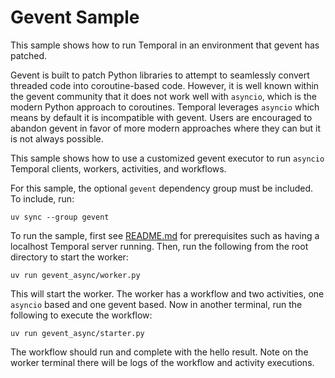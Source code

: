 # Gevent Sample

This sample shows how to run Temporal in an environment that gevent has patched.

Gevent is built to patch Python libraries to attempt to seamlessly convert threaded code into coroutine-based code.
However, it is well known within the gevent community that it does not work well with `asyncio`, which is the modern
Python approach to coroutines. Temporal leverages `asyncio` which means by default it is incompatible with gevent. Users
are encouraged to abandon gevent in favor of more modern approaches where they can but it is not always possible.

This sample shows how to use a customized gevent executor to run `asyncio` Temporal clients, workers, activities, and
workflows.

For this sample, the optional `gevent` dependency group must be included. To include, run:

    uv sync --group gevent

To run the sample, first see [README.md](../README.md) for prerequisites such as having a localhost Temporal server
running. Then, run the following from the root directory to start the worker:

    uv run gevent_async/worker.py

This will start the worker. The worker has a workflow and two activities, one `asyncio` based and one gevent based. Now
in another terminal, run the following to execute the workflow:

    uv run gevent_async/starter.py

The workflow should run and complete with the hello result. Note on the worker terminal there will be logs of the
workflow and activity executions.